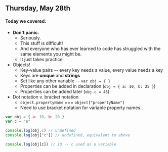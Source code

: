 ## Thursday, May 28th

#### Today we covered:

* **Don't panic.** 
    * Seriously. 
    * This stuff is difficult! 
    * And everyone who has ever learned to code has struggled with the same elements you might be.
    * It just takes practice.
* Objects!
    * Key-value pairs -- every key needs a value, every value needs a key
    * Keys are **unique** and **strings**
    * Set like any other variable -- `var obj = { }`
    * Properties can be added in declaration (`obj = { a: 10, b: 25 }`)
    * Properties can be added later (`obj.c = 45`)
* Dot notation v. bracket notation
    * `object.propertyName` === `object["propertyName"]`
    * Need to use bracket notation for variable property names..

```javascript
var obj = { a: 10, b: 20 }
var c = "a"

console.log(obj.c) // undefined
console.log(obj["c"]) // undefined, equivalent to above

console.log(obj[c]) // 10 -- c used as a variable
```
